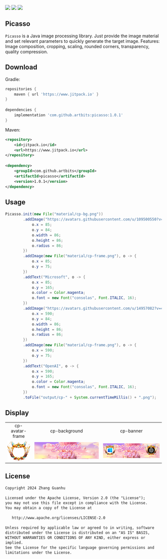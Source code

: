 [![](https://www.jitpack.io/v/artbits/picasso.svg)](https://www.jitpack.io/#artbits/picasso)
[![](https://img.shields.io/badge/JDK-8%20%2B-%23DD964D)](https://jdk.java.net/)
[![](https://img.shields.io/badge/license-Apache--2.0-%234377BF)](#license)


## Picasso
``Picasso`` is a Java image processing library. Just provide the image material and set relevant parameters to quickly generate the target image. Features: Image composition, cropping, scaling, rounded corners, transparency, quality compression.


## Download
Gradle:
```groovy
repositories {
    maven { url 'https://www.jitpack.io' }
}

dependencies {
    implementation 'com.github.artbits:picasso:1.0.1'
}
```
Maven:
```xml
<repository>
    <id>jitpack.io</id>
    <url>https://www.jitpack.io</url>
</repository>

<dependency>
    <groupId>com.github.artbits</groupId>
    <artifactId>picasso</artifactId>
    <version>1.0.1</version>
</dependency>
```

## Usage
```java
Picasso.init(new File("material/cp-bg.png"))
        .addImage("https://avatars.githubusercontent.com/u/109500550?v=4", o -> {
            o.x = 85;
            o.y = 84;
            o.width = 86;
            o.height = 86;
            o.radius = 86;
        })
        .addImage(new File("material/cp-frame.png"), o -> {
            o.x = 85;
            o.y = 75;
        })
        .addText("Microsoft", o -> {
            o.x = 85;
            o.y = 165;
            o.color = Color.magenta;
            o.font = new Font("consolas", Font.ITALIC, 16);
        })
        .addImage("https://avatars.githubusercontent.com/u/14957082?v=4", o -> {
            o.x = 590;
            o.y = 84;
            o.width = 86;
            o.height = 86;
            o.radius = 86;
        })
        .addImage(new File("material/cp-frame.png"), o -> {
            o.x = 590;
            o.y = 75;
        })
        .addText("OpenAI", o -> {
            o.x = 590;
            o.y = 165;
            o.color = Color.magenta;
            o.font = new Font("consolas", Font.ITALIC, 16);
        })
        .toFile("output/cp-" + System.currentTimeMillis() + ".png");
```



## Display
|                          |                       |                                |
|:------------------------:|:---------------------:|:------------------------------:|
|cp-avatar-frame           |cp-background          |cp-banner                       |
|![](material/cp-frame.png)|![](material/cp-bg.png)|![](output/cp-1705756703722.png)|



## License
```
Copyright 2024 Zhang Guanhu

Licensed under the Apache License, Version 2.0 (the "License");
you may not use this file except in compliance with the License.
You may obtain a copy of the License at

   http://www.apache.org/licenses/LICENSE-2.0

Unless required by applicable law or agreed to in writing, software
distributed under the License is distributed on an "AS IS" BASIS,
WITHOUT WARRANTIES OR CONDITIONS OF ANY KIND, either express or implied.
See the License for the specific language governing permissions and
limitations under the License.
```